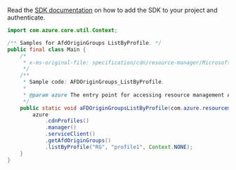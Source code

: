 Read the [SDK documentation](https://github.com/Azure/azure-sdk-for-java/blob/azure-resourcemanager_2.15.0/sdk/resourcemanager/azure-resourcemanager/README.md) on how to add the SDK to your project and authenticate.

```java
import com.azure.core.util.Context;

/** Samples for AfdOriginGroups ListByProfile. */
public final class Main {
    /*
     * x-ms-original-file: specification/cdn/resource-manager/Microsoft.Cdn/stable/2021-06-01/examples/AFDOriginGroups_ListByProfile.json
     */
    /**
     * Sample code: AFDOriginGroups_ListByProfile.
     *
     * @param azure The entry point for accessing resource management APIs in Azure.
     */
    public static void aFDOriginGroupsListByProfile(com.azure.resourcemanager.AzureResourceManager azure) {
        azure
            .cdnProfiles()
            .manager()
            .serviceClient()
            .getAfdOriginGroups()
            .listByProfile("RG", "profile1", Context.NONE);
    }
}
```
